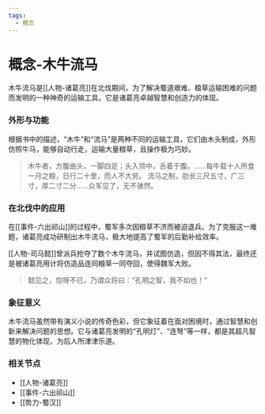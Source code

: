 ```yaml
---
tags:
  - 概念
---
```

# 概念-木牛流马

木牛流马是[[人物-诸葛亮]]在北伐期间，为了解决蜀道艰难、粮草运输困难的问题而发明的一种神奇的运输工具。它是诸葛亮卓越智慧和创造力的体现。

### 外形与功能

根据书中的描述，“木牛”和“流马”是两种不同的运输工具，它们由木头制成，外形仿照牛马，能够自动行走，运输大量粮草，且操作极为巧妙。

> 木牛者，方腹曲头，一脚四足；头入领中，舌着于腹。……每牛载十人所食一月之粮，日行二十里，而人不大劳。
> 流马之制，肋长三尺五寸，广三寸，厚二寸二分……众军见了，无不骇然。

### 在北伐中的应用

在[[事件-六出祁山]]的过程中，蜀军多次因粮草不济而被迫退兵。为了克服这一难题，诸葛亮成功研制出木牛流马，极大地提高了蜀军的后勤补给效率。

[[人物-司马懿]]曾派兵抢夺了数个木牛流马，并试图仿造，但因不得其法，最终还是被诸葛亮用计将仿造品连同粮草一同夺回，使得魏军大败。

> 懿见之，惊呀不已，乃谓众将曰：“孔明之智，我不如也！”

### 象征意义

木牛流马虽然带有演义小说的传奇色彩，但它象征着在面对困境时，通过智慧和创新来解决问题的思想。它与诸葛亮发明的“孔明灯”、“连弩”等一样，都是其超凡智慧的物化体现，为后人所津津乐道。

### 相关节点
- [[人物-诸葛亮]]
- [[事件-六出祁山]]
- [[势力-蜀汉]]

